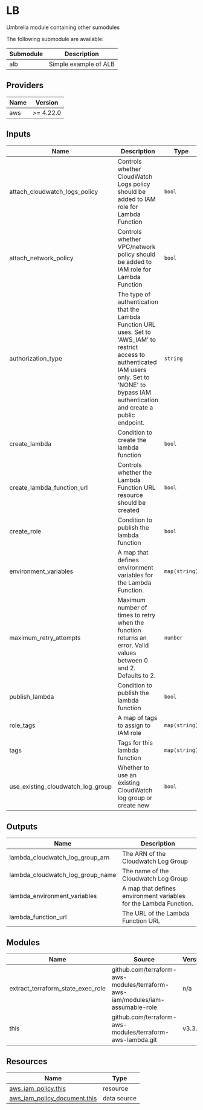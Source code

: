# LB
Umbrella module containing other sumodules


The following submodule are available:

| Submodule       | Description                         |
| --------------- | ----------------------------------- |
| alb             | Simple example of ALB               |


<!-- BEGIN_TF_DOCS -->
<!-- NOTE: This section is generated by terraform-docs                      -->
<!--       Please make your changes before the `BEGIN_TF_DOCS` yaml comment -->

<!-- markdownlint-disable MD033 -->

## Providers

| Name | Version |
|------|---------|
| aws | >= 4.22.0 |

## Inputs

| Name | Description | Type | Default | Required |
|------|-------------|------|---------|:--------:|
| attach\_cloudwatch\_logs\_policy | Controls whether CloudWatch Logs policy should be added to IAM role for Lambda Function | `bool` | `true` | no |
| attach\_network\_policy | Controls whether VPC/network policy should be added to IAM role for Lambda Function | `bool` | `true` | no |
| authorization\_type | The type of authentication that the Lambda Function URL uses. Set to 'AWS\_IAM' to restrict access to authenticated IAM users only. Set to 'NONE' to bypass IAM authentication and create a public endpoint. | `string` | `"AWS_IAM"` | no |
| create\_lambda | Condition to create the lambda function | `bool` | `true` | no |
| create\_lambda\_function\_url | Controls whether the Lambda Function URL resource should be created | `bool` | `true` | no |
| create\_role | Condition to publish the lambda function | `bool` | `true` | no |
| environment\_variables | A map that defines environment variables for the Lambda Function. | `map(string)` | `{}` | no |
| maximum\_retry\_attempts | Maximum number of times to retry when the function returns an error. Valid values between 0 and 2. Defaults to 2. | `number` | `0` | no |
| publish\_lambda | Condition to publish the lambda function | `bool` | `true` | no |
| role\_tags | A map of tags to assign to IAM role | `map(string)` | ```{ "Name": "lambda:role:extract-terraform-state" }``` | no |
| tags | Tags for this lambda function | `map(string)` | `{}` | no |
| use\_existing\_cloudwatch\_log\_group | Whether to use an existing CloudWatch log group or create new | `bool` | `false` | no |

## Outputs

| Name | Description |
|------|-------------|
| lambda\_cloudwatch\_log\_group\_arn | The ARN of the Cloudwatch Log Group |
| lambda\_cloudwatch\_log\_group\_name | The name of the Cloudwatch Log Group |
| lambda\_environment\_variables | A map that defines environment variables for the Lambda Function. |
| lambda\_function\_url | The URL of the Lambda Function URL |

## Modules

| Name | Source | Version |
|------|--------|---------|
| extract\_terraform\_state\_exec\_role | github.com/terraform-aws-modules/terraform-aws-iam/modules/iam-assumable-role | n/a |
| this | github.com/terraform-aws-modules/terraform-aws-lambda.git | v3.3.1 |

## Resources

| Name | Type |
|------|------|
| [aws_iam_policy.this](https://registry.terraform.io/providers/hashicorp/aws/latest/docs/resources/iam_policy) | resource |
| [aws_iam_policy_document.this](https://registry.terraform.io/providers/hashicorp/aws/latest/docs/data-sources/iam_policy_document) | data source |
<!-- END_TF_DOCS -->
